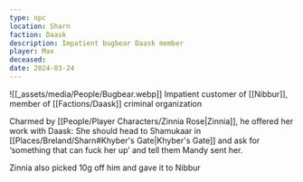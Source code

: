 ```yaml
---
type: npc
location: Sharn
faction: Daask
description: Impatient bugbear Daask member
player: Max
deceased: 
date: 2024-03-24
---
```

![[_assets/media/People/Bugbear.webp]]
Impatient customer of [[Nibbur]], member of [[Factions/Daask]] criminal organization

Charmed by [[People/Player Characters/Zinnia Rose|Zinnia]], he offered her work with Daask: She should head to Shamukaar in [[Places/Breland/Sharn#Khyber's Gate|Khyber's Gate]] and ask for ‘something that can fuck her up’ and tell them Mandy sent her.  
  
Zinnia also picked 10g off him and gave it to Nibbur